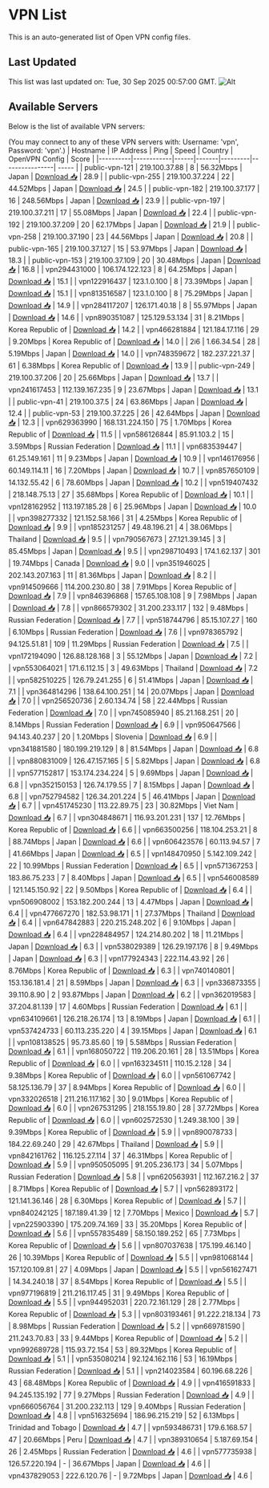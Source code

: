 # VPN List

This is an auto-generated list of Open VPN config files.

## Last Updated

This list was last updated on: Tue, 30 Sep 2025 00:57:00 GMT.
![Alt](https://repobeats.axiom.co/api/embed/186b98318ef1479477931607c1ad7d823f12451f.svg "Repobeats analytics image")

## Available Servers

Below is the list of available VPN servers:

(You may connect to any of these VPN servers with: Username: 'vpn', Password: 'vpn'.)
| Hostname | IP Address | Ping | Speed | Country | OpenVPN Config | Score |
|----------|------------|------|-------|---------|----------------| ----- |
| public-vpn-121 | 219.100.37.88 | 8 | 56.32Mbps | Japan | [Download 📥](./configs/server_0_JP.ovpn) | 28.9 |
| public-vpn-255 | 219.100.37.224 | 22 | 44.52Mbps | Japan | [Download 📥](./configs/server_1_JP.ovpn) | 24.5 |
| public-vpn-182 | 219.100.37.177 | 16 | 248.56Mbps | Japan | [Download 📥](./configs/server_2_JP.ovpn) | 23.9 |
| public-vpn-197 | 219.100.37.211 | 17 | 55.08Mbps | Japan | [Download 📥](./configs/server_3_JP.ovpn) | 22.4 |
| public-vpn-192 | 219.100.37.209 | 20 | 62.17Mbps | Japan | [Download 📥](./configs/server_4_JP.ovpn) | 21.9 |
| public-vpn-258 | 219.100.37.190 | 23 | 44.56Mbps | Japan | [Download 📥](./configs/server_5_JP.ovpn) | 20.8 |
| public-vpn-165 | 219.100.37.127 | 15 | 53.97Mbps | Japan | [Download 📥](./configs/server_6_JP.ovpn) | 18.3 |
| public-vpn-153 | 219.100.37.109 | 20 | 30.48Mbps | Japan | [Download 📥](./configs/server_7_JP.ovpn) | 16.8 |
| vpn294431000 | 106.174.122.123 | 8 | 64.25Mbps | Japan | [Download 📥](./configs/server_8_JP.ovpn) | 15.1 |
| vpn122916437 | 123.1.0.100 | 8 | 73.39Mbps | Japan | [Download 📥](./configs/server_9_JP.ovpn) | 15.1 |
| vpn813516587 | 123.1.0.100 | 8 | 75.29Mbps | Japan | [Download 📥](./configs/server_10_JP.ovpn) | 14.9 |
| vpn284117207 | 126.171.40.18 | 8 | 55.97Mbps | Japan | [Download 📥](./configs/server_11_JP.ovpn) | 14.6 |
| vpn890351087 | 125.129.53.134 | 31 | 8.21Mbps | Korea Republic of | [Download 📥](./configs/server_12_KR.ovpn) | 14.2 |
| vpn466281884 | 121.184.17.116 | 29 | 9.20Mbps | Korea Republic of | [Download 📥](./configs/server_13_KR.ovpn) | 14.0 |
| 2i6 | 1.66.34.54 | 28 | 5.19Mbps | Japan | [Download 📥](./configs/server_14_JP.ovpn) | 14.0 |
| vpn748359672 | 182.237.221.37 | 61 | 6.38Mbps | Korea Republic of | [Download 📥](./configs/server_15_KR.ovpn) | 13.9 |
| public-vpn-249 | 219.100.37.206 | 20 | 25.66Mbps | Japan | [Download 📥](./configs/server_16_JP.ovpn) | 13.7 |
| vpn241617453 | 112.139.167.235 | 9 | 23.67Mbps | Japan | [Download 📥](./configs/server_17_JP.ovpn) | 13.1 |
| public-vpn-41 | 219.100.37.5 | 24 | 63.86Mbps | Japan | [Download 📥](./configs/server_18_JP.ovpn) | 12.4 |
| public-vpn-53 | 219.100.37.225 | 26 | 42.64Mbps | Japan | [Download 📥](./configs/server_19_JP.ovpn) | 12.3 |
| vpn629363990 | 168.131.224.150 | 75 | 1.70Mbps | Korea Republic of | [Download 📥](./configs/server_20_KR.ovpn) | 11.5 |
| vpn586126844 | 85.91.103.2 | 15 | 3.59Mbps | Russian Federation | [Download 📥](./configs/server_21_RU.ovpn) | 11.1 |
| vpn683539447 | 61.25.149.161 | 11 | 9.23Mbps | Japan | [Download 📥](./configs/server_22_JP.ovpn) | 10.9 |
| vpn146176956 | 60.149.114.11 | 16 | 7.20Mbps | Japan | [Download 📥](./configs/server_23_JP.ovpn) | 10.7 |
| vpn857650109 | 14.132.55.42 | 6 | 78.60Mbps | Japan | [Download 📥](./configs/server_24_JP.ovpn) | 10.2 |
| vpn519407432 | 218.148.75.13 | 27 | 35.68Mbps | Korea Republic of | [Download 📥](./configs/server_25_KR.ovpn) | 10.1 |
| vpn128162952 | 113.197.185.28 | 6 | 25.96Mbps | Japan | [Download 📥](./configs/server_26_JP.ovpn) | 10.0 |
| vpn398277332 | 121.152.58.166 | 31 | 4.25Mbps | Korea Republic of | [Download 📥](./configs/server_27_KR.ovpn) | 9.9 |
| vpn185231257 | 49.48.196.21 | 4 | 38.06Mbps | Thailand | [Download 📥](./configs/server_28_TH.ovpn) | 9.5 |
| vpn790567673 | 27.121.39.145 | 3 | 85.45Mbps | Japan | [Download 📥](./configs/server_29_JP.ovpn) | 9.5 |
| vpn298710493 | 174.1.62.137 | 301 | 19.74Mbps | Canada | [Download 📥](./configs/server_30_CA.ovpn) | 9.0 |
| vpn351946025 | 202.143.207.163 | 11 | 81.36Mbps | Japan | [Download 📥](./configs/server_31_JP.ovpn) | 8.2 |
| vpn914509666 | 114.200.230.80 | 38 | 7.91Mbps | Korea Republic of | [Download 📥](./configs/server_32_KR.ovpn) | 7.9 |
| vpn846396868 | 157.65.108.108 | 9 | 7.98Mbps | Japan | [Download 📥](./configs/server_33_JP.ovpn) | 7.8 |
| vpn866579302 | 31.200.233.117 | 132 | 9.48Mbps | Russian Federation | [Download 📥](./configs/server_34_RU.ovpn) | 7.7 |
| vpn518744796 | 85.15.107.27 | 160 | 6.10Mbps | Russian Federation | [Download 📥](./configs/server_35_RU.ovpn) | 7.6 |
| vpn978365792 | 94.125.51.81 | 109 | 11.29Mbps | Russian Federation | [Download 📥](./configs/server_36_RU.ovpn) | 7.5 |
| vpn172194090 | 126.88.128.168 | 3 | 55.12Mbps | Japan | [Download 📥](./configs/server_37_JP.ovpn) | 7.2 |
| vpn553064021 | 171.6.112.15 | 3 | 49.63Mbps | Thailand | [Download 📥](./configs/server_38_TH.ovpn) | 7.2 |
| vpn582510225 | 126.79.241.255 | 6 | 51.41Mbps | Japan | [Download 📥](./configs/server_39_JP.ovpn) | 7.1 |
| vpn364814296 | 138.64.100.251 | 14 | 20.07Mbps | Japan | [Download 📥](./configs/server_40_JP.ovpn) | 7.0 |
| vpn256520736 | 2.60.134.74 | 58 | 22.44Mbps | Russian Federation | [Download 📥](./configs/server_41_RU.ovpn) | 7.0 |
| vpn745085940 | 85.21.168.251 | 20 | 8.14Mbps | Russian Federation | [Download 📥](./configs/server_42_RU.ovpn) | 6.9 |
| vpn950647566 | 94.143.40.237 | 20 | 1.20Mbps | Slovenia | [Download 📥](./configs/server_43_SI.ovpn) | 6.9 |
| vpn341881580 | 180.199.219.129 | 8 | 81.54Mbps | Japan | [Download 📥](./configs/server_44_JP.ovpn) | 6.8 |
| vpn880831009 | 126.47.157.165 | 5 | 5.82Mbps | Japan | [Download 📥](./configs/server_45_JP.ovpn) | 6.8 |
| vpn577152817 | 153.174.234.224 | 5 | 9.69Mbps | Japan | [Download 📥](./configs/server_46_JP.ovpn) | 6.8 |
| vpn352150153 | 126.74.179.55 | 7 | 8.15Mbps | Japan | [Download 📥](./configs/server_47_JP.ovpn) | 6.8 |
| vpn752794582 | 126.34.201.224 | 5 | 46.41Mbps | Japan | [Download 📥](./configs/server_48_JP.ovpn) | 6.7 |
| vpn451745230 | 113.22.89.75 | 23 | 30.82Mbps | Viet Nam | [Download 📥](./configs/server_49_VN.ovpn) | 6.7 |
| vpn304848671 | 116.93.201.231 | 137 | 12.76Mbps | Korea Republic of | [Download 📥](./configs/server_50_KR.ovpn) | 6.6 |
| vpn663500256 | 118.104.253.21 | 8 | 88.74Mbps | Japan | [Download 📥](./configs/server_51_JP.ovpn) | 6.6 |
| vpn606423576 | 60.113.94.57 | 7 | 41.66Mbps | Japan | [Download 📥](./configs/server_52_JP.ovpn) | 6.5 |
| vpn148470950 | 5.142.109.242 | 22 | 10.99Mbps | Russian Federation | [Download 📥](./configs/server_53_RU.ovpn) | 6.5 |
| vpn571367253 | 183.86.75.233 | 7 | 8.40Mbps | Japan | [Download 📥](./configs/server_54_JP.ovpn) | 6.5 |
| vpn546008589 | 121.145.150.92 | 22 | 9.50Mbps | Korea Republic of | [Download 📥](./configs/server_55_KR.ovpn) | 6.4 |
| vpn506908002 | 153.182.200.244 | 13 | 4.47Mbps | Japan | [Download 📥](./configs/server_56_JP.ovpn) | 6.4 |
| vpn477667270 | 182.53.98.171 | 1 | 27.37Mbps | Thailand | [Download 📥](./configs/server_57_TH.ovpn) | 6.4 |
| vpn647842883 | 220.215.248.202 | 6 | 9.10Mbps | Japan | [Download 📥](./configs/server_58_JP.ovpn) | 6.4 |
| vpn228484957 | 124.214.80.202 | 18 | 11.21Mbps | Japan | [Download 📥](./configs/server_59_JP.ovpn) | 6.3 |
| vpn538029389 | 126.29.197.176 | 8 | 9.49Mbps | Japan | [Download 📥](./configs/server_60_JP.ovpn) | 6.3 |
| vpn177924343 | 222.114.43.92 | 26 | 8.76Mbps | Korea Republic of | [Download 📥](./configs/server_61_KR.ovpn) | 6.3 |
| vpn740140801 | 153.136.181.4 | 21 | 8.59Mbps | Japan | [Download 📥](./configs/server_62_JP.ovpn) | 6.3 |
| vpn336873355 | 39.110.8.90 | 2 | 93.87Mbps | Japan | [Download 📥](./configs/server_63_JP.ovpn) | 6.2 |
| vpn362019583 | 37.204.81.139 | 17 | 4.60Mbps | Russian Federation | [Download 📥](./configs/server_64_RU.ovpn) | 6.1 |
| vpn634109661 | 126.218.26.174 | 13 | 8.19Mbps | Japan | [Download 📥](./configs/server_65_JP.ovpn) | 6.1 |
| vpn537424733 | 60.113.235.220 | 4 | 39.15Mbps | Japan | [Download 📥](./configs/server_66_JP.ovpn) | 6.1 |
| vpn108138525 | 95.73.85.60 | 19 | 5.58Mbps | Russian Federation | [Download 📥](./configs/server_67_RU.ovpn) | 6.1 |
| vpn168050722 | 119.206.20.161 | 28 | 13.51Mbps | Korea Republic of | [Download 📥](./configs/server_68_KR.ovpn) | 6.0 |
| vpn163234511 | 110.15.2.128 | 34 | 9.38Mbps | Korea Republic of | [Download 📥](./configs/server_69_KR.ovpn) | 6.0 |
| vpn561067742 | 58.125.136.79 | 37 | 8.94Mbps | Korea Republic of | [Download 📥](./configs/server_70_KR.ovpn) | 6.0 |
| vpn332026518 | 211.216.117.162 | 30 | 9.01Mbps | Korea Republic of | [Download 📥](./configs/server_71_KR.ovpn) | 6.0 |
| vpn267531295 | 218.155.19.80 | 28 | 37.72Mbps | Korea Republic of | [Download 📥](./configs/server_72_KR.ovpn) | 6.0 |
| vpn602572530 | 1.249.38.100 | 39 | 9.39Mbps | Korea Republic of | [Download 📥](./configs/server_73_KR.ovpn) | 5.9 |
| vpn890078733 | 184.22.69.240 | 29 | 42.67Mbps | Thailand | [Download 📥](./configs/server_74_TH.ovpn) | 5.9 |
| vpn842161762 | 116.125.27.114 | 37 | 46.31Mbps | Korea Republic of | [Download 📥](./configs/server_75_KR.ovpn) | 5.9 |
| vpn950505095 | 91.205.236.173 | 34 | 5.07Mbps | Russian Federation | [Download 📥](./configs/server_76_RU.ovpn) | 5.8 |
| vpn620563931 | 112.167.216.2 | 37 | 8.71Mbps | Korea Republic of | [Download 📥](./configs/server_77_KR.ovpn) | 5.7 |
| vpn562893172 | 121.141.36.146 | 28 | 6.30Mbps | Korea Republic of | [Download 📥](./configs/server_78_KR.ovpn) | 5.7 |
| vpn840242125 | 187.189.41.39 | 12 | 7.70Mbps | Mexico | [Download 📥](./configs/server_79_MX.ovpn) | 5.7 |
| vpn225903390 | 175.209.74.169 | 33 | 35.20Mbps | Korea Republic of | [Download 📥](./configs/server_80_KR.ovpn) | 5.6 |
| vpn557835489 | 58.150.189.252 | 65 | 7.73Mbps | Korea Republic of | [Download 📥](./configs/server_81_KR.ovpn) | 5.6 |
| vpn807037638 | 175.199.46.140 | 26 | 10.39Mbps | Korea Republic of | [Download 📥](./configs/server_82_KR.ovpn) | 5.5 |
| vpn981068144 | 157.120.109.81 | 27 | 4.09Mbps | Japan | [Download 📥](./configs/server_83_JP.ovpn) | 5.5 |
| vpn561627471 | 14.34.240.18 | 37 | 8.54Mbps | Korea Republic of | [Download 📥](./configs/server_84_KR.ovpn) | 5.5 |
| vpn977196819 | 211.216.117.45 | 31 | 9.49Mbps | Korea Republic of | [Download 📥](./configs/server_85_KR.ovpn) | 5.5 |
| vpn944952031 | 220.72.161.129 | 28 | 2.77Mbps | Korea Republic of | [Download 📥](./configs/server_86_KR.ovpn) | 5.3 |
| vpn803193461 | 91.222.218.134 | 73 | 8.98Mbps | Russian Federation | [Download 📥](./configs/server_87_RU.ovpn) | 5.2 |
| vpn669781590 | 211.243.70.83 | 33 | 9.44Mbps | Korea Republic of | [Download 📥](./configs/server_88_KR.ovpn) | 5.2 |
| vpn992689728 | 115.93.72.154 | 53 | 89.32Mbps | Korea Republic of | [Download 📥](./configs/server_89_KR.ovpn) | 5.1 |
| vpn535080214 | 92.124.162.116 | 53 | 16.19Mbps | Russian Federation | [Download 📥](./configs/server_90_RU.ovpn) | 5.1 |
| vpn214023584 | 60.196.68.226 | 43 | 68.48Mbps | Korea Republic of | [Download 📥](./configs/server_91_KR.ovpn) | 4.9 |
| vpn416591833 | 94.245.135.192 | 77 | 9.27Mbps | Russian Federation | [Download 📥](./configs/server_92_RU.ovpn) | 4.9 |
| vpn666056764 | 31.200.232.113 | 129 | 9.40Mbps | Russian Federation | [Download 📥](./configs/server_93_RU.ovpn) | 4.8 |
| vpn516325694 | 186.96.215.219 | 52 | 6.13Mbps | Trinidad and Tobago | [Download 📥](./configs/server_94_TT.ovpn) | 4.7 |
| vpn593486731 | 179.6.168.57 | 47 | 20.66Mbps | Peru | [Download 📥](./configs/server_95_PE.ovpn) | 4.7 |
| vpn389310654 | 5.187.69.154 | 26 | 2.45Mbps | Russian Federation | [Download 📥](./configs/server_96_RU.ovpn) | 4.6 |
| vpn577735938 | 126.57.220.194 | - | 36.67Mbps | Japan | [Download 📥](./configs/server_97_JP.ovpn) | 4.6 |
| vpn437829053 | 222.6.120.76 | - | 9.72Mbps | Japan | [Download 📥](./configs/server_98_JP.ovpn) | 4.6 |
